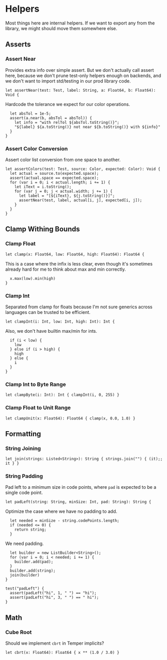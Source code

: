 # Helpers

Most things here are internal helpers. If we want to export any from the
library, we might should move them somewhere else.

## Asserts

### Assert Near

Provides extra info over simple assert. But we don't actually call assert here,
because we don't prune test-only helpers enough on backends, and we don't want
to import std/testing in our prod library code.

    let assertNear(test: Test, label: String, a: Float64, b: Float64): Void {

Hardcode the tolerance we expect for our color operations.

      let absTol = 1e-5;
      assert(a.near(b, absTol = absTol)) {
        let info = "with relTol ${absTol.toString()}";
        "${label} ${a.toString()} not near ${b.toString()} with ${info}"
      }
    }

### Assert Color Conversion

Assert color list conversion from one space to another.

    let assertColors(test: Test, source: Color, expected: Color): Void {
      let actual = source.to(expected.space);
      assert(actual.space == expected.space);
      for (var i = 0; i < actual.length; i += 1) {
        let iText = i.toString();
        for (var j = 0; j < actual.width; j += 1) {
          let label = "[${iText}, ${j.toString()}]";
          assertNear(test, label, actual[i, j], expected[i, j]);
        }
      }
    }

## Clamp Withing Bounds

### Clamp Float

    let clamp(x: Float64, low: Float64, high: Float64): Float64 {

This is a case where the infix is less clear, even though it's sometimes already
hard for me to think about max and min correctly.

      x.max(low).min(high)
    }

### Clamp Int

Separated from clamp for floats because I'm not sure generics across languages
can be trusted to be efficient.

    let clampInt(i: Int, low: Int, high: Int): Int {

Also, we don't have builtin max/min for ints.

      if (i < low) {
        low
      } else if (i > high) {
        high
      } else {
        i
      }
    }

### Clamp Int to Byte Range

    let clampByte(i: Int): Int { clampInt(i, 0, 255) }

### Clamp Float to Unit Range

    let clampUnit(x: Float64): Float64 { clamp(x, 0.0, 1.0) }

## Formatting

### String Joining

    let join(strings: Listed<String>): String { strings.join("") { (it);; it } }

### String Padding

Pad left to a minimum size in code points, where `pad` is expected to be a
single code point.

    let padLeft(string: String, minSize: Int, pad: String): String {

Optimize the case where we have no padding to add.

      let needed = minSize - string.codePoints.length;
      if (needed <= 0) {
        return string;
      }

We need padding.

      let builder = new ListBuilder<String>();
      for (var i = 0; i < needed; i += 1) {
        builder.add(pad);
      }
      builder.add(string);
      join(builder)
    }

    test("padLeft") {
      assert(padLeft("hi", 1, " ") == "hi");
      assert(padLeft("hi", 3, " ") == " hi");
    }

## Math

### Cube Root

Should we implement `cbrt` in Temper implicits?

    let cbrt(x: Float64): Float64 { x ** (1.0 / 3.0) }
